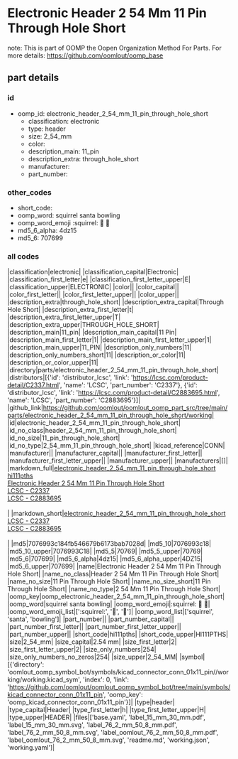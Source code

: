 # Electronic Header 2 54 Mm 11 Pin Through Hole Short  

note: This is part of OOMP the Oopen Organization Method For Parts. For more details: https://github.com/oomlout/oomp_base

##  part details





### id
* oomp_id: electronic_header_2_54_mm_11_pin_through_hole_short
  * classification: electronic
  * type: header
  * size: 2_54_mm
  * color: 
  * description_main: 11_pin
  * description_extra: through_hole_short
  * manufacturer: 
  * part_number: 

### other_codes
* short_code: 
* oomp_word: squirrel santa bowling
* oomp_word_emoji :squirrel: :santa: :bowling:
* md5_6_alpha: 4dz15
* md5_6: 707699

### all codes 
|classification|electronic|
|classification_capital|Electronic|
|classification_first_letter|e|
|classification_first_letter_upper|E|
|classification_upper|ELECTRONIC|
|color||
|color_capital||
|color_first_letter||
|color_first_letter_upper||
|color_upper||
|description_extra|through_hole_short|
|description_extra_capital|Through Hole Short|
|description_extra_first_letter|t|
|description_extra_first_letter_upper|T|
|description_extra_upper|THROUGH_HOLE_SHORT|
|description_main|11_pin|
|description_main_capital|11 Pin|
|description_main_first_letter|1|
|description_main_first_letter_upper|1|
|description_main_upper|11_PIN|
|description_only_numbers|11|
|description_only_numbers_short|11|
|description_or_color|11|
|description_or_color_upper|11|
|directory|parts/electronic_header_2_54_mm_11_pin_through_hole_short|
|distributors|[{'id': 'distributor_lcsc', 'link': 'https://lcsc.com/product-detail/C2337.html', 'name': 'LCSC', 'part_number': 'C2337'}, {'id': 'distributor_lcsc', 'link': 'https://lcsc.com/product-detail/C2883695.html', 'name': 'LCSC', 'part_number': 'C2883695'}]|
|github_link|https://github.com/oomlout/oomlout_oomp_part_src/tree/main/parts/electronic_header_2_54_mm_11_pin_through_hole_short/working|
|id|electronic_header_2_54_mm_11_pin_through_hole_short|
|id_no_class|header_2_54_mm_11_pin_through_hole_short|
|id_no_size|11_pin_through_hole_short|
|id_no_type|2_54_mm_11_pin_through_hole_short|
|kicad_reference|CONN|
|manufacturer||
|manufacturer_capital||
|manufacturer_first_letter||
|manufacturer_first_letter_upper||
|manufacturer_upper||
|manufacturers|[]|
|markdown_full|[electronic_header_2_54_mm_11_pin_through_hole_short](https://github.com/oomlout/oomlout_oomp_part_src/tree/main/parts/electronic_header_2_54_mm_11_pin_through_hole_short/working)<br>[hi111pths](https://github.com/oomlout/oomlout_oomp_part_src/tree/main/parts/electronic_header_2_54_mm_11_pin_through_hole_short/working)<br>[Electronic Header 2 54 Mm 11 Pin Through Hole Short](https://github.com/oomlout/oomlout_oomp_part_src/tree/main/parts/electronic_header_2_54_mm_11_pin_through_hole_short/working)<br>[LCSC - C2337<br>](https://lcsc.com/product-detail/C2337.html)[LCSC - C2883695<br>](https://lcsc.com/product-detail/C2883695.html)<br>|
|markdown_short|[electronic_header_2_54_mm_11_pin_through_hole_short](https://github.com/oomlout/oomlout_oomp_part_src/tree/main/parts/electronic_header_2_54_mm_11_pin_through_hole_short/working)<br>[LCSC - C2337<br>](https://lcsc.com/product-detail/C2337.html)[LCSC - C2883695<br>](https://lcsc.com/product-detail/C2883695.html)<br>|
|md5|7076993c184fb546679b6173bab7028d|
|md5_10|7076993c18|
|md5_10_upper|7076993C18|
|md5_5|70769|
|md5_5_upper|70769|
|md5_6|707699|
|md5_6_alpha|4dz15|
|md5_6_alpha_upper|4DZ15|
|md5_6_upper|707699|
|name|Electronic Header 2 54 Mm 11 Pin Through Hole Short|
|name_no_class|Header 2 54 Mm 11 Pin Through Hole Short|
|name_no_size|11 Pin Through Hole Short|
|name_no_size_short|11 Pin Through Hole Short|
|name_no_type|2 54 Mm 11 Pin Through Hole Short|
|oomp_key|oomp_electronic_header_2_54_mm_11_pin_through_hole_short|
|oomp_word|squirrel santa bowling|
|oomp_word_emoji|:squirrel: :santa: :bowling:|
|oomp_word_emoji_list|[':squirrel:', ':santa:', ':bowling:']|
|oomp_word_list|['squirrel', 'santa', 'bowling']|
|part_number||
|part_number_capital||
|part_number_first_letter||
|part_number_first_letter_upper||
|part_number_upper||
|short_code|hi111pths|
|short_code_upper|HI111PTHS|
|size|2_54_mm|
|size_capital|2.54 mm|
|size_first_letter|2|
|size_first_letter_upper|2|
|size_only_numbers|254|
|size_only_numbers_no_zeros|254|
|size_upper|2_54_MM|
|symbol|[{'directory': 'oomlout_oomp_symbol_bot/symbols/kicad_connector_conn_01x11_pin//working/working.kicad_sym', 'index': 0, 'link': 'https://github.com/oomlout/oomlout_oomp_symbol_bot/tree/main/symbols/kicad_connector_conn_01x11_pin', 'oomp_key': 'oomp_kicad_connector_conn_01x11_pin'}]|
|type|header|
|type_capital|Header|
|type_first_letter|h|
|type_first_letter_upper|H|
|type_upper|HEADER|
|files|['base.yaml', 'label_15_mm_30_mm.pdf', 'label_15_mm_30_mm.svg', 'label_76_2_mm_50_8_mm.pdf', 'label_76_2_mm_50_8_mm.svg', 'label_oomlout_76_2_mm_50_8_mm.pdf', 'label_oomlout_76_2_mm_50_8_mm.svg', 'readme.md', 'working.json', 'working.yaml']|
